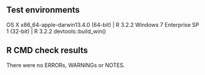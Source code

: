 ##  Test environments
OS X x86_64-apple-darwin13.4.0 (64-bit) | R 3.2.2
Windows 7 Enterprise SP 1 (32-bit) | R 3.2.2
devtools::build_win()


## R CMD check results
There were no ERRORs, WARNINGs or NOTES. 